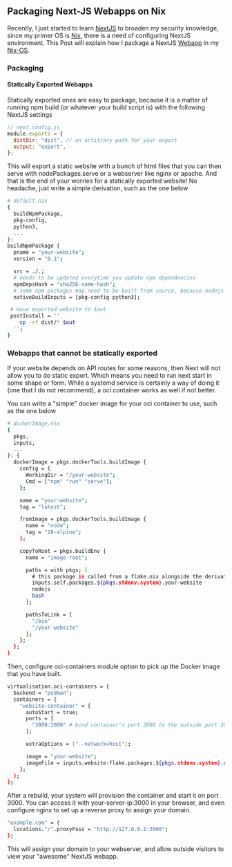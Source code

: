 ## Packaging Next-JS Webapps on Nix

Recently, I just started to learn [NextJS](https://nextjs.org) to broaden my security knowledge, since my primer OS is [Nix](https://nixos.org), there is a need of configuring NextJS environment. This Post will explain how I package a NextJS [Webapp](https://en.wikipedia.org/wiki/Web_application) in my [Nix-OS](https://github.com/codedsprit/nix).

### Packaging
#### Statically Exported Webapps
Statically exported ones are easy to package, because it is a matter of running npm build (or whatever your build script is) with the following NextJS settings
```js
// next.config.js
module.exports = {
  distDir: "dist", // an artitrary path for your export
  output: "export",
};
```
This will export a static website with a bunch of html files that you can then serve with nodePackages.serve or a webserver like nginx or apache. And that is the end of your worries for a statically exported website! No headache, just write a simple derivation, such as the one below
```bash
# default.nix
{
  buildNpmPackage,
  pkg-config,
  python3,
  ...
}:
buildNpmPackage {
  pname = "your-website";
  version = "0.1";

  src = ./.;
  # needs to be updated everytime you update npm dependencies
  npmDepsHash = "sha256-some-hash";
  # some npm packages may need to be built from source, because nodejs is a *terrible* ecosystem
  nativeBuildInputs = [pkg-config python3];

 # move exported website to $out
 postInstall = ''
    cp -rf dist/* $out
  '';
}
```
### Webapps that cannot be statically exported
If your website depends on API routes for some reasons, then Next will not allow you to do static export. Which means you need to run next start in some shape or form. While a systemd service is certainly a way of doing it (one that I do not recommend), a oci container works as well if not better.

You can write a "simple" docker image for your oci container to use, such as the one below

```bash
# dockerImage.nix
{
  pkgs,
  inputs,
  ...
}: {
  dockerImage = pkgs.dockerTools.buildImage {
    config = {
      WorkingDir = "/your-website";
      Cmd = ["npm" "run" "serve"];
    };

    name = "your-website";
    tag = "latest";

    fromImage = pkgs.dockerTools.buildImage {
      name = "node";
      tag = "18-alpine";
    };

    copyToRoot = pkgs.buildEnv {
      name = "image-root";

      paths = with pkgs; [
        # this package is called from a flake.nix alongside the derivation for the website
        inputs.self.packages.${pkgs.stdenv.system}.your-website
        nodejs
        bash
      ];

      pathsToLink = [
        "/bin"
        "/your-website"
      ];
    };
  };
}

```
Then, configure oci-containers module option to pick up the Docker image that you have built. 

```bash
virtualisation.oci-containers = {
  backend = "podman";
  containers = {
    "website-container" = {
      autoStart = true;
      ports = [
        "3000:3000" # bind container's port 3000 to the outside port 3000 for NextJS
      ];

      extraOptions = ["--network=host"];

      image = "your-website";
      imageFile = inputs.website-flake.packages.${pkgs.stdenv.system}.dockerImage;
    };
  };
};
```
After a rebuild, your system will provision the container and start it on port 3000. You can access it with your-server-ip:3000 in your browser, and even configure nginx to set up a reverse proxy to assign your domain.
```bash
"example.com" = {
  locations."/".proxyPass = "http://127.0.0.1:3000";
};
```
This will assign your domain to your webserver, and allow outside visitors to view your "awesome" NextJS webapp.
